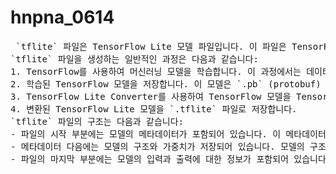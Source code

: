 # hnpna_0614

<pre> `tflite` 파일은 TensorFlow Lite 모델 파일입니다. 이 파일은 TensorFlow 모델을 TensorFlow Lite 형식으로 변환하여 생성합니다. TensorFlow Lite는 TensorFlow의 경량화된 버전으로, 모바일, 임베디드, IoT 디바이스 등에서 머신러닝 모델을 실행하기 위해 설계되었습니다.
`tflite` 파일을 생성하는 일반적인 과정은 다음과 같습니다:
1. TensorFlow를 사용하여 머신러닝 모델을 학습합니다. 이 과정에서는 데이터를 준비하고, 모델을 정의하고, 모델을 학습시키며, 모델을 검증합니다.
2. 학습된 TensorFlow 모델을 저장합니다. 이 모델은 `.pb` (protobuf) 형식의 파일로 저장됩니다.
3. TensorFlow Lite Converter를 사용하여 TensorFlow 모델을 TensorFlow Lite 모델로 변환합니다. 이 과정에서는 모델의 크기를 줄이고, 실행 속도를 빠르게 하며, 임베디드 디바이스에서 실행할 수 있도록 모델을 최적화합니다.
4. 변환된 TensorFlow Lite 모델을 `.tflite` 파일로 저장합니다.
`tflite` 파일의 구조는 다음과 같습니다:
- 파일의 시작 부분에는 모델의 메타데이터가 포함되어 있습니다. 이 메타데이터에는 모델의 버전, 설명, 저자 등의 정보가 포함될 수 있습니다.
- 메타데이터 다음에는 모델의 구조와 가중치가 저장되어 있습니다. 모델의 구조는 레이어의 종류와 순서, 각 레이어의 입력과 출력, 각 레이어의 파라미터 등을 설명합니다. 가중치는 각 레이어의 학습된 파라미터 값을 포함합니다.
- 파일의 마지막 부분에는 모델의 입력과 출력에 대한 정보가 포함되어 있습니다. 이 정보에는 각 입력과 출력의 이름, 형식, 크기 등이 포함될 수 있습니다.

</pre>

